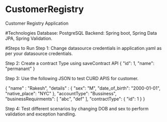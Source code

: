 # CustomerRegistry

Customer Registry Application

#Technologies
Database: PostgreSQL
Backend: Spring boot, Spring Data JPA, Spring Validation.

#Steps to Run 
Step 1: Change datasource credentials in application.yaml as per your datasource credentials.

Step 2: Create a contract Type using saveContract API
{
    "id": 1,
    "name": "permanant"
}

Step 3: Use the following JSON to test CURD APIS for customer.

{
"name" : "Rakesh",
"details" :
    {
        "sex": "M",
        "date_of_birth": "2000-01-01",
        "native_place": "NYC"
    },
"accountType": "Bussiness",
"businessRequirments": [
    "abc",
    "def"
    ],
"contractType": {
    "id": 1
    }
}

Step 4: Test different scenarios by changing DOB and sex to
perform validation and exception handling.

